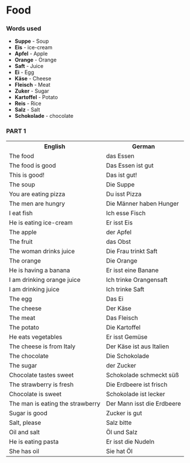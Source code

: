 # Food

### Words used
+ **Suppe** - Soup
+ **Eis** - ice-cream
+ **Apfel** - Apple
+ **Orange** - Orange
+ **Saft** - Juice
+ **Ei** - Egg
+ **Käse** - Cheese
+ **Fleisch** - Meat
+ **Zuker** - Sugar
+ **Kartoffel** - Potato
+ **Reis** - Rice
+ **Salz** - Salt
+ **Schokolade** - chocolate

### PART 1

<table>
    <tr>
        <th>English</th>
        <th>German</th>
    </tr>
    <tr>
        <td>The food</td>
        <td>das Essen</td>
    </tr>
    <tr>
        <td>The food is good</td>
        <td>Das Essen ist gut</td>
    </tr>
    <tr>
        <td>This is good!</td>
        <td>Das ist gut!</td>
    </tr>
    <tr>
        <td>The soup</td>
        <td>Die Suppe</td>
    </tr>
    <tr>
        <td>You are eating pizza</td>
        <td>Du isst Pizza</td>
    </tr>
    <tr>
        <td>The men are hungry</td>
        <td>Die Männer haben Hunger</td>
    </tr>
    <tr>
        <td>I eat fish</td>
        <td>Ich esse Fisch</td>
    </tr>
    <tr>
        <td>He is eating ice-cream</td>
        <td>Er isst Eis</td>
    </tr>
    <tr>
        <td>The apple</td>
        <td>der Apfel</td>
    </tr>
    <tr>
        <td>The fruit</td>
        <td>das Obst</td>
    </tr>
    <tr>
        <td>The woman drinks juice</td>
        <td>Die Frau trinkt Saft</td>
    </tr>
    <tr>
        <td>The orange</td>
        <td>Die Orange</td>
    </tr>
    <tr>
        <td>He is having a banana</td>
        <td>Er isst eine Banane</td>
    </tr>
    <tr>
        <td>I am drinking orange juice</td>
        <td>Ich trinke Orangensaft</td>
    </tr>
    <tr>
        <td>I am drinking juice</td>
        <td>Ich trinke Saft</td>
    </tr>
    <tr>
        <td>The egg</td>
        <td>Das Ei</td>
    </tr>
    <tr>
        <td>The cheese</td>
        <td>Der Käse</td>
    </tr>
    <tr>
        <td>The meat</td>
        <td>Das Fleisch</td>
    </tr>
    <tr>
        <td>The potato</td>
        <td>Die Kartoffel</td>
    </tr>
    <tr>
        <td>He eats vegetables</td>
        <td>Er isst Gemüse</td>
    </tr>
    <tr>
        <td>The cheese is from Italy</td>
        <td>Der Käse ist aus Italien</td>
    </tr>
    <tr>
        <td>The chocolate</td>
        <td>Die Schokolade</td>
    </tr>
    <tr>
        <td>The sugar</td>
        <td>der Zucker</td>
    </tr>
    <tr>
        <td>Chocolate tastes sweet</td>
        <td>Schokolade schmeckt süß</td>
    </tr>
    <tr>
        <td>The strawberry is fresh</td>
        <td>Die Erdbeere ist frisch</td>
    </tr>
    <tr>
        <td>Chocolate is sweet</td>
        <td>Schokolade ist lecker</td>
    </tr>
    <tr>
        <td>The man is eating the strawberry</td>
        <td>Der Mann isst die Erdbeere</td>
    </tr>
    <tr>
        <td>Sugar is good</td>
        <td>Zucker is gut</td>
    </tr>
    <tr>
        <td>Salt, please</td>
        <td>Salz bitte</td>
    </tr>
    <tr>
        <td>Oil and salt</td>
        <td>Öl und Salz</td>
    </tr>
    <tr>
        <td>He is eating pasta</td>
        <td>Er isst die Nudeln</td>
    </tr>
    <tr>
        <td>She has oil</td>
        <td>Sie hat Öl</td>
    </tr>
</table>
